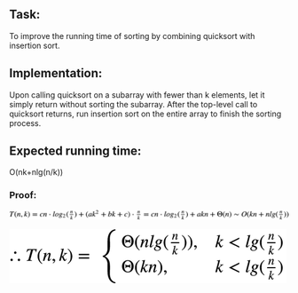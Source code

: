 ## Task: 
To improve the running time of sorting by combining quicksort with insertion sort.
## Implementation: 
Upon calling quicksort on a subarray with fewer than k elements, let it simply return without sorting the
 subarray. After the top-level call to quicksort returns, run insertion sort on the entire array to finish the sorting process.
## Expected running time: 
O(nk+nlg(n/k))
### Proof: 
![proofProcess](proofProcess.jpg)

![proofResult](proofResult.jpg)